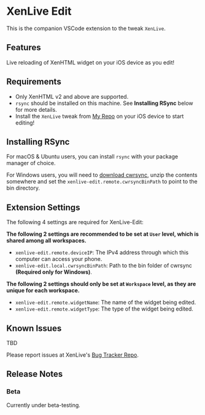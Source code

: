 # XenLive Edit

This is the companion VSCode extension to the tweak `XenLive`.

## Features

Live reloading of XenHTML widget on your iOS device as you edit!

## Requirements

* Only XenHTML v2 and above are supported.
* `rsync` should be installed on this machine. See **Installing RSync** below for more details.
* Install the `XenLive` tweak from [My Repo](https://zerui18.github.io/zx02/) on your iOS device to start editing!

## Installing RSync
For macOS & Ubuntu users, you can install `rsync` with your package manager of choice.

For Windows users, you will need to [download cwrsync](https://itefix.net/dl/free-software/cwrsync_6.2.1_x64_free.zip), unzip the contents somewhere and set the `xenlive-edit.remote.cwrsyncBinPath` to point to the bin directory.

## Extension Settings

The following 4 settings are required for XenLive-Edit:

**The following 2 settings are recommended to be set at `User` level, which is shared among all workspaces.**
* `xenlive-edit.remote.deviceIP`: The IPv4 address through which this computer can access your phone.
* `xenlive-edit.local.cwrsyncBinPath`: Path to the bin folder of cwrsync **(Required only for Windows)**.

**The following 2 settings should only be set at `Workspace` level, as they are unique for each workspace.**
* `xenlive-edit.remote.widgetName`: The name of the widget being edited.
* `xenlive-edit.remote.widgetType`: The type of the widget being edited.

## Known Issues

TBD

Please report issues at XenLive's [Bug Tracker Repo](https://github.com/Zerui18/XenLive-Issues-Tracker).

## Release Notes

### Beta

Currently under beta-testing.